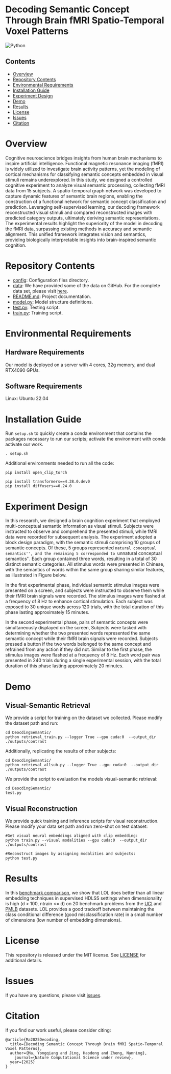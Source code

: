 # Decoding Semantic Concept Through Brain fMRI Spatio-Temporal Voxel Patterns


![Python](https://img.shields.io/badge/python-3.8%2B-blue)


## Contents

- [Overview](#overview)
- [Repository Contents](#repository-contents)
- [Environmental Requirements](#environmental-requirements)
- [Installation Guide](#installation-guide)
- [Experiment Design](#experiment-design)
- [Demo](#demo)
- [Results](#results)
- [License](./LICENSE)
- [Issues](https://github.com/HolderXJTU/DecodingSemantic/issues)
- [Citation](#citation)

# Overview

Cognitive neuroscience bridges insights from human brain mechanisms to inspire artificial intelligence. Functional magnetic resonance imaging (fMRI) is widely utilized to investigate brain activity patterns, yet the modeling of cortical mechanisms for classifying semantic concepts embedded in visual stimuli remains underexplored. In this study, we designed a controlled cognitive experiment to analyze visual semantic processing, collecting fMRI data from 15 subjects. A spatio-temporal graph network was developed to capture dynamic features of semantic brain regions, enabling the construction of a functional network for semantic concept classification and prediction. Leveraging self-supervised learning, our decoding framework reconstructed visual stimuli and compared reconstructed images with predicted category outputs, ultimately deriving semantic representations. The experimental results highlight the superiority of the model in decoding the fMRI data, surpassing existing methods in accuracy and semantic alignment. This unified framework integrates vision and semantics, providing biologically interpretable insights into brain-inspired semantic cognition.

# Repository Contents

- [config](./config): Configuration files directory.
- [data](./data): We have provided some of the data on GitHub. For the complete data set, please visit [here](https://huggingface.co/datasets/AthensJ/DecodingSemantics/tree/main).
- [README.md](./README.md): Project documentation.
- [model.py](./model.py): Model structure definitions.
- [test.py](./test.py): Testing script.
- [train.py](./train.py): Training script.


# Environmental Requirements

## Hardware Requirements

Our model is deployed on a server with 4 cores, 32g memory, and dual RTX4090 GPUs.

## Software Requirements

Linux: Ubuntu 22.04  


# Installation Guide
Run ``setup.sh`` to quickly create a conda environment that contains the packages necessary to run our scripts; activate the environment with conda activate our work.


```
. setup.sh
```

Additional environments needed to run all the code:
```
pip install open_clip_torch

pip install transformers==4.28.0.dev0
pip install diffusers==0.24.0
```
# Experiment Design
In this research, we designed a brain cognition experiment that employed multi-conceptual semantic information as visual stimuli. Subjects were instructed to observe and comprehend the presented stimuli, while fMRI data were recorded for subsequent analysis. The experiment adopted a block design paradigm, with the semantic stimuli comprising 10 groups of semantic concepts. Of these, 5 groups represented ``natural conceptual semantics'', and the remaining 5 corresponded to ``unnatural conceptual semantics''. Each group contained three words, resulting in a total of 30 distinct semantic categories. All stimulus words were presented in Chinese, with the semantics of words within the same group sharing similar features, as illustrated in Figure below.

In the first experimental phase, individual semantic stimulus images were presented on a screen, and subjects were instructed to observe them while their fMRI brain signals were recorded. The stimulus images were flashed at a frequency of 8 Hz to enhance cortical stimulation. Each subject was exposed to 30 unique words across 120 trials, with the total duration of this phase lasting approximately 15 minutes.

In the second experimental phase, pairs of semantic concepts were simultaneously displayed on the screen, Subjects were tasked with determining whether the two presented words represented the same semantic concept while their fMRI brain signals were recorded. Subjects pressed a button if the two words belonged to the same concept and refrained from any action if they did not. Similar to the first phase, the stimulus images were flashed at a frequency of 8 Hz. Each word pair was presented in 240 trials during a single experimental session, with the total duration of this phase lasting approximately 20 minutes.

# Demo

## Visual-Semantic Retrieval
We provide a script for training on the dataset we collected. Please modify the dataset path and run:
```
cd DeocdingSemantic/
python retrieval_train.py --logger True --gpu cuda:0  --output_dir ./outputs/contrast
```

Additionally, replicating the results of other subjects:
```
cd DeocdingSemantic/
python retrieval_allsub.py --logger True --gpu cuda:0  --output_dir ./outputs/contrast
```
We provide the script to evaluation the models visual-semantic retrieval:
```
cd DeocdingSemantic/
test.py
```

## Visual Reconstruction
We provide quick training and inference scripts for visual reconstruction. Please modify your data set path and run zero-shot on test dataset:
```
#Get visual neural embeddings aligned with clip embedding:
python train.py --visual modalities --gpu cuda:0  --output_dir ./outputs/contrast
```
```
#Reconstruct images by assigning modalities and subjects:
python test.py
```




# Results

In this [benchmark comparison](http://docs.neurodata.io/lol/lol-paper/figures/real_data.html), we show that LOL does better than all linear embedding techniques in supervised HDLSS settings when dimensionality is high (d > 100, ntrain <= d) on 20 benchmark problems from the [UCI](https://archive.ics.uci.edu/ml/index.php) and [PMLB](https://github.com/EpistasisLab/penn-ml-benchmarks) datasets. LOL provides a good tradeoff between maintaining the class conditional difference (good misclassification rate) in a small number of dimensions (low number of embedding dimensions).

# License

This repository is released under the MIT license. See [LICENSE](./LICENSE) for additional details.

# Issues

If you have any questions, please visit [issues](https://github.com/HolderXJTU/DecodingSemantic/issues).

# Citation

If you find our work useful, please consider citing:


```
@article{Ma2025Decoding,
  title={Decoding Semantic Concept Through Brain fMRI Spatio-Temporal Voxel Patterns},
  author={Ma, Yongqiang and Jing, Haodong and Zheng, Nanning},
    journal={Nature Computational Science under review},
  year={2025}
}
```
